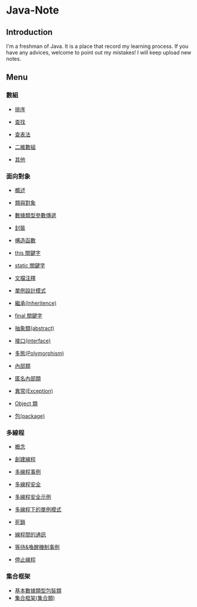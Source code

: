 # Java-Note

## Introduction
I'm a freshman of Java. It is a place that record my learning process. If you have any advices, welcome to point out my mistakes! I will keep upload new notes.

## Menu

### 數組
 - [排序](https://github.com/jack870131/Java-Note/blob/master/Array/1.%20%E6%8E%92%E5%BA%8F.md)

 - [查找](https://github.com/jack870131/Java-Note/blob/master/Array/2.%20%E6%9F%A5%E6%89%BE.md)

 - [查表法](https://github.com/jack870131/Java-Note/blob/master/Array/3.%20%E6%9F%A5%E8%A1%A8%E6%B3%95.md)

 - [二維數組](https://github.com/jack870131/Java-Note/blob/master/Array/4.%20%E4%BA%8C%E7%B6%AD%E6%95%B8%E7%B5%84.md)

 - [其他](https://github.com/jack870131/Java-Note/blob/master/Array/5.%20%E5%85%B6%E4%BB%96.md)

### 面向對象
 - [概述](https://github.com/jack870131/Java-Note/blob/master/Object%20Oriented/1.%20%E6%A6%82%E8%BF%B0.md)

 - [類與對象](https://github.com/jack870131/Java-Note/blob/master/Object%20Oriented/2.%20%E9%A1%9E%E8%88%87%E5%B0%8D%E8%B1%A1.md)

 - [數據類型參數傳遞](https://github.com/jack870131/Java-Note/blob/master/Object%20Oriented/3.%20%E6%95%B8%E6%93%9A%E9%A1%9E%E5%9E%8B%E5%8F%83%E6%95%B8%E5%82%B3%E9%81%9E.md)
 
 - [封裝](https://github.com/jack870131/Java-Note/blob/master/Object%20Oriented/4.%20%E5%B0%81%E8%A3%9D.md)
 
 - [構造函數](https://github.com/jack870131/Java-Note/blob/master/Object%20Oriented/5.%20%E6%A7%8B%E9%80%A0%E5%87%BD%E6%95%B8.md)
 
 - [this 關鍵字](https://github.com/jack870131/Java-Note/blob/master/Object%20Oriented/6.%20this%20%E9%97%9C%E9%8D%B5%E5%AD%97.md)
 
 - [static 關鍵字](https://github.com/jack870131/Java-Note/blob/master/Object%20Oriented/7.%20static%20%E9%97%9C%E9%8D%B5%E5%AD%97.md)
 
 - [文檔注釋](https://github.com/jack870131/Java-Note/blob/master/Object%20Oriented/8.%20%E6%96%87%E6%AA%94%E6%B3%A8%E9%87%8B.md)
 
 - [單例設計模式](https://github.com/jack870131/Java-Note/blob/master/Object%20Oriented/9.%20%E5%96%AE%E4%BE%8B%E8%A8%AD%E8%A8%88%E6%A8%A1%E5%BC%8F.md)
 
 - [繼承(Inheritence)](https://github.com/jack870131/Java-Note/blob/master/Object%20Oriented/%E7%B9%BC%E6%89%BF(Inheritence).md)

 - [final 關鍵字](https://github.com/jack870131/Java-Note/blob/master/Object%20Oriented/final%20%E9%97%9C%E9%8D%B5%E5%AD%97.md)

 - [抽象類(abstract)](https://github.com/jack870131/Java-Note/blob/master/Object%20Oriented/%E6%8A%BD%E8%B1%A1%E9%A1%9E(abstract).md)

 - [接口(interface)](https://github.com/jack870131/Java-Note/blob/master/Object%20Oriented/%E6%8E%A5%E5%8F%A3(interface).md)

 - [多態(Polymorphism)](https://github.com/jack870131/Java-Note/blob/master/Object%20Oriented/%E5%A4%9A%E6%85%8B(Polymorphism).md)

 - [內部類](https://github.com/jack870131/Java-Note/blob/master/Object%20Oriented/%E5%85%A7%E9%83%A8%E9%A1%9E.md)

 - [匿名內部類](https://github.com/jack870131/Java-Note/blob/master/Object%20Oriented/%E5%8C%BF%E5%90%8D%E5%85%A7%E9%83%A8%E9%A1%9E.md)

 - [異常(Exception)](https://github.com/jack870131/Java-Note/blob/master/Object%20Oriented/%E7%95%B0%E5%B8%B8%20(Exception).md)

 - [Object 類](https://github.com/jack870131/Java-Note/blob/master/Object%20Oriented/Object%20%E9%A1%9E.md)

 - [包(package)](https://github.com/jack870131/Java-Note/blob/master/Object%20Oriented/%E5%8C%85(package).md)

### 多線程
 - [概念](https://github.com/jack870131/Java-Note/blob/master/Multithread/%E6%A6%82%E5%BF%B5.md)

 - [創建線程](https://github.com/jack870131/Java-Note/blob/master/Multithread/%E5%89%B5%E5%BB%BA%E7%B7%9A%E7%A8%8B.md)

 - [多線程事例](https://github.com/jack870131/Java-Note/blob/master/Multithread/%E5%A4%9A%E7%B7%9A%E7%A8%8B%E4%BA%8B%E4%BE%8B.md)

 - [多線程安全](https://github.com/jack870131/Java-Note/blob/master/Multithread/%E5%A4%9A%E7%B7%9A%E7%A8%8B%E5%AE%89%E5%85%A8.md)

 - [多線程安全示例](https://github.com/jack870131/Java-Note/blob/master/Multithread/%E5%A4%9A%E7%B7%9A%E7%A8%8B%E5%AE%89%E5%85%A8%E7%A4%BA%E4%BE%8B.md)

 - [多線程下的單例模式](https://github.com/jack870131/Java-Note/blob/master/Multithread/%E5%A4%9A%E7%B7%9A%E7%A8%8B%E4%B8%8B%E7%9A%84%E5%96%AE%E4%BE%8B%E6%A8%A1%E5%BC%8F.md)

 - [死鎖](https://github.com/jack870131/Java-Note/blob/master/Multithread/%E6%AD%BB%E9%8E%96.md)

 - [線程間的通訊](https://github.com/jack870131/Java-Note/blob/master/Multithread/%E7%B7%9A%E7%A8%8B%E9%96%93%E7%9A%84%E9%80%9A%E8%A8%8A.md)

 - [等待&喚醒機制事例](https://github.com/jack870131/Java-Note/blob/master/Multithread/%E7%AD%89%E5%BE%85%26%E5%96%9A%E9%86%92%E6%A9%9F%E5%88%B6%E4%BA%8B%E4%BE%8B.md)

 - [停止線程](https://github.com/jack870131/Java-Note/blob/master/Multithread/%E5%81%9C%E6%AD%A2%E7%B7%9A%E7%A8%8B.md)

### 集合框架
 - [基本數據類型包裝類](https://github.com/jack870131/Java-Note/blob/master/Collections/%E5%9F%BA%E6%9C%AC%E6%95%B8%E6%93%9A%E9%A1%9E%E5%9E%8B%E5%B0%8D%E8%B1%A1%E5%8C%85%E8%A3%9D%E9%A1%9E.md)
 - [集合框架(集合類)](https://github.com/jack870131/Java-Note/blob/master/Collections/%E9%9B%86%E5%90%88%E6%A1%86%E6%9E%B6(%E9%9B%86%E5%90%88%E9%A1%9E).md)
